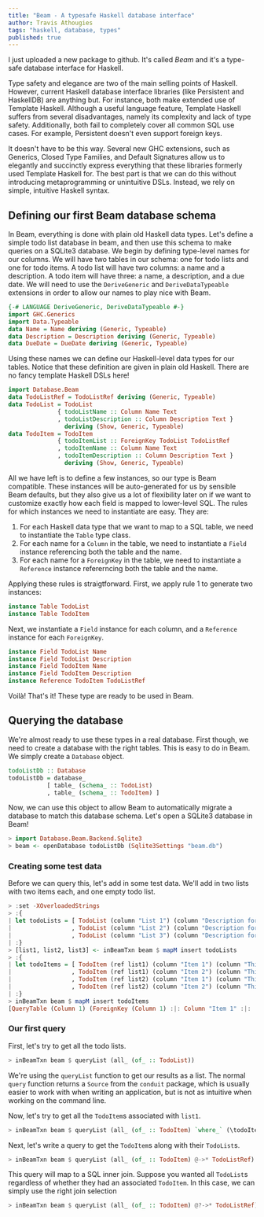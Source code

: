 ```yaml
---
title: "Beam - A typesafe Haskell database interface"
author: Travis Athougies
tags: "haskell, database, types"
published: true
---
```


I just uploaded a new package to github. It's called *Beam* and it's a type-safe database interface
for Haskell.

Type safety and elegance are two of the main selling points of Haskell. However,
current Haskell database interface libraries (like Persistent and HaskellDB) are anything but. For instance, both
make extended use of Template Haskell. Although a useful language feature, Template Haskell suffers
from several disadvantages, namely its complexity and lack of type safety. Additionally, both fail to completely cover all common SQL use cases. For example, Persistent doesn't even support foreign keys. 

It doesn't have to be this way. Several new GHC extensions, such as Generics, Closed Type Families, and Default Signatures allow us to elegantly and succinctly express everything that these libraries formerly used Template Haskell for. The best part is that we can do this without introducing metaprogramming or unintuitive DSLs. Instead, we rely on simple, intuitive Haskell syntax.

## Defining our first Beam database schema

In Beam, everything is done with plain old Haskell data types. Let's define a simple todo list database in beam, and then use this schema to make queries on a SQLite3 database. We begin by defining type-level names for our columns. We will have two tables in our schema: one for todo lists and one for todo items. A todo list will have two columns: a name and a description. A todo item will have three: a name, a description, and a due date. We will need to use the `DeriveGeneric` and `DeriveDataTypeable` extensions in order to allow our names to play nice with Beam.

```haskell
{-# LANGUAGE DeriveGeneric, DeriveDataTypeable #-}
import GHC.Generics
import Data.Typeable
data Name = Name deriving (Generic, Typeable)
data Description = Description deriving (Generic, Typeable)
data DueDate = DueDate deriving (Generic, Typeable)
```

Using these names we can define our Haskell-level data types for our tables. Notice that these definition are given in plain old Haskell. There are no fancy template Haskell DSLs here!

```haskell
import Database.Beam
data TodoListRef = TodoListRef deriving (Generic, Typeable)
data TodoList = TodoList
              { todoListName :: Column Name Text
              , todoListDescription :: Column Description Text }
                deriving (Show, Generic, Typeable)
data TodoItem = TodoItem
              { todoItemList :: ForeignKey TodoList TodoListRef
              , todoItemName :: Column Name Text
              , todoItemDescription :: Column Description Text }
                deriving (Show, Generic, Typeable)
```

All we have left is to define a few instances, so our type is Beam compatible. These instances will be auto-generated for us by sensible Beam defaults, but they also give us a lot of flexibility later on if we want to customize exactly how each field is mapped to lower-level SQL. The rules for which instances we need to instantiate are easy. They are:

1. For each Haskell data type that we want to map to a SQL table, we need to instantiate the `Table` type class.
2. For each name for a `Column` in the table, we need to instantiate a `Field` instance referencing both the table and the name.
3. For each name for a `ForeignKey` in the table, we need to instantiate a `Reference` instance refererncing both the table and the name.

Applying these rules is straigtforward. First, we apply rule 1 to generate two instances:

```haskell
instance Table TodoList
instance Table TodoItem
```

Next, we instantiate a `Field` instance for each column, and a `Reference` instance for each `ForeignKey`.

```haskell
instance Field TodoList Name
instance Field TodoList Description
instance Field TodoItem Name
instance Field TodoItem Description
instance Reference TodoItem TodoListRef
```

Voilà! That's it! These type are ready to be used in Beam.

## Querying the database

We're almost ready to use these types in a real database. First though, we need to create a database with the right tables. This is easy to do in Beam. We simply create a `Database` object.

```haskell
todoListDb :: Database
todoListDb = database_
           [ table_ (schema_ :: TodoList)
           , table_ (schema_ :: TodoItem) ]
```

Now, we can use this object to allow Beam to automatically migrate a database to match this database schema. Let's open a SQLite3 database in Beam!

```haskell
> import Database.Beam.Backend.Sqlite3
> beam <- openDatabase todoListDb (Sqlite3Settings "beam.db")
```

### Creating some test data

Before we can query this, let's add in some test data. We'll add in two lists with two items each, and one empty todo list.

```haskell
> :set -XOverloadedStrings
> :{
| let todoLists = [ TodoList (column "List 1") (column "Description for list 1")
|                 , TodoList (column "List 2") (column "Description for list 2")
|                 , TodoList (column "List 3") (column "Description for list 3") ]
| :}
> [list1, list2, list3] <- inBeamTxn beam $ mapM insert todoLists
> :{
| let todoItems = [ TodoItem (ref list1) (column "Item 1") (column "This is item 1 in list 1")
|                 , TodoItem (ref list1) (column "Item 2") (column "This is item 2 in list 1")
|                 , TodoItem (ref list2) (column "Item 1") (column "This is item 1 in list 2")
|                 , TodoItem (ref list2) (column "Item 2") (column "This is item 2 in list 2") ]
| :}
> inBeamTxn beam $ mapM insert todoItems
[QueryTable (Column 1) (ForeignKey (Column 1) :|: Column "Item 1" :|: ...]
```

### Our first query

First, let's try to get all the todo lists.

```haskell
> inBeamTxn beam $ queryList (all_ (of_ :: TodoList))
```

We're using the `queryList` function to get our results as a list. The normal `query` function returns a `Source` from the `conduit` package, which is usually easier to work with when writing an application, but is not as intuitive when working on the command line.

Now, let's try to get all the `TodoItem`s associated with `list1`.
  
```haskell
> inBeamTxn beam $ queryList (all_ (of_ :: TodoItem) `where_` (\todoItem -> todoItem # TodoListRef ==# pk_ list1)
```

Next, let's write a query to get the `TodoItem`s along with their `TodoList`s.

```haskell
> inBeamTxn beam $ queryList (all_ (of_ :: TodoItem) @->* TodoListRef)
```

This query will map to a SQL inner join. Suppose you wanted all `TodoList`s regardless of whether they had an associated `TodoItem`. In this case, we can simply use the right join selection

```haskell
> inBeamTxn beam $ queryList (all_ (of_ :: TodoItem) @?->* TodoListRef)
```